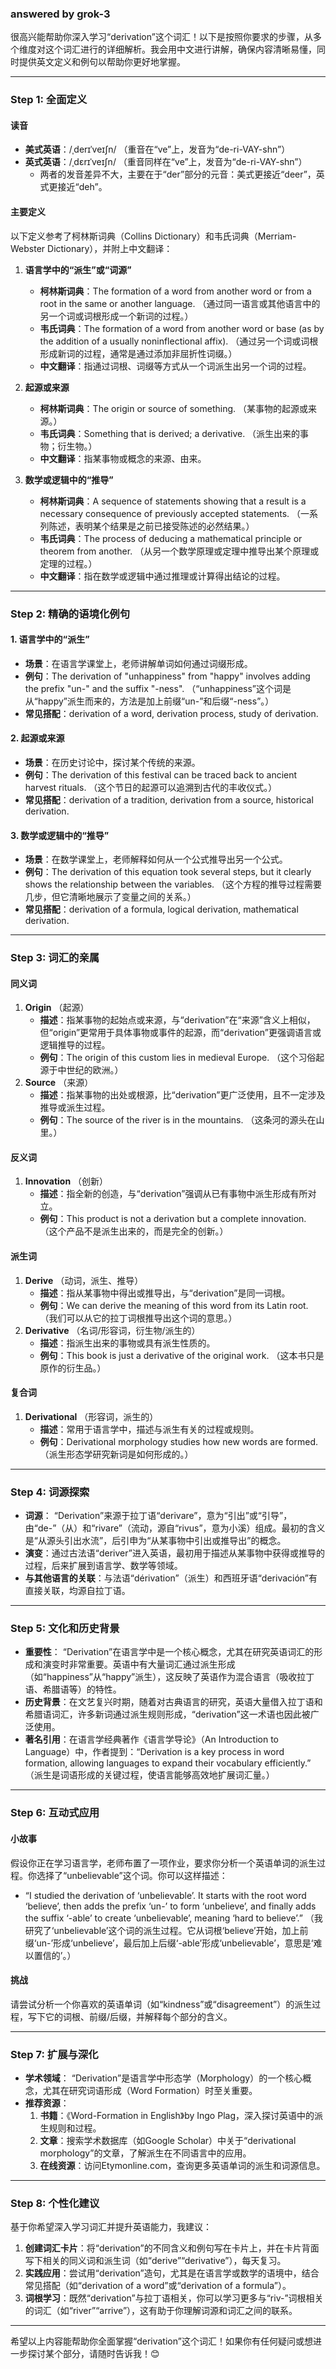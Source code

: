 ### answered by grok-3
很高兴能帮助你深入学习“derivation”这个词汇！以下是按照你要求的步骤，从多个维度对这个词汇进行的详细解析。我会用中文进行讲解，确保内容清晰易懂，同时提供英文定义和例句以帮助你更好地掌握。

---

### **Step 1: 全面定义**

#### **读音**
- **美式英语**：/ˌderɪˈveɪʃn/ （重音在“ve”上，发音为“de-ri-VAY-shn”）
- **英式英语**：/ˌdɛrɪˈveɪʃn/ （重音同样在“ve”上，发音为“de-ri-VAY-shn”）
  - 两者的发音差异不大，主要在于“der”部分的元音：美式更接近“deer”，英式更接近“deh”。

#### **主要定义**
以下定义参考了柯林斯词典（Collins Dictionary）和韦氏词典（Merriam-Webster Dictionary），并附上中文翻译：

1. **语言学中的“派生”或“词源”**
   - **柯林斯词典**：The formation of a word from another word or from a root in the same or another language. （通过同一语言或其他语言中的另一个词或词根形成一个新词的过程。）
   - **韦氏词典**：The formation of a word from another word or base (as by the addition of a usually noninflectional affix). （通过另一个词或词根形成新词的过程，通常是通过添加非屈折性词缀。）
   - **中文翻译**：指通过词根、词缀等方式从一个词派生出另一个词的过程。

2. **起源或来源**
   - **柯林斯词典**：The origin or source of something. （某事物的起源或来源。）
   - **韦氏词典**：Something that is derived; a derivative. （派生出来的事物；衍生物。）
   - **中文翻译**：指某事物或概念的来源、由来。

3. **数学或逻辑中的“推导”**
   - **柯林斯词典**：A sequence of statements showing that a result is a necessary consequence of previously accepted statements. （一系列陈述，表明某个结果是之前已接受陈述的必然结果。）
   - **韦氏词典**：The process of deducing a mathematical principle or theorem from another. （从另一个数学原理或定理中推导出某个原理或定理的过程。）
   - **中文翻译**：指在数学或逻辑中通过推理或计算得出结论的过程。

---

### **Step 2: 精确的语境化例句**

#### **1. 语言学中的“派生”**
- **场景**：在语言学课堂上，老师讲解单词如何通过词缀形成。
- **例句**：The derivation of "unhappiness" from "happy" involves adding the prefix "un-" and the suffix "-ness". （“unhappiness”这个词是从“happy”派生而来的，方法是加上前缀“un-”和后缀“-ness”。）
- **常见搭配**：derivation of a word, derivation process, study of derivation.

#### **2. 起源或来源**
- **场景**：在历史讨论中，探讨某个传统的来源。
- **例句**：The derivation of this festival can be traced back to ancient harvest rituals. （这个节日的起源可以追溯到古代的丰收仪式。）
- **常见搭配**：derivation of a tradition, derivation from a source, historical derivation.

#### **3. 数学或逻辑中的“推导”**
- **场景**：在数学课堂上，老师解释如何从一个公式推导出另一个公式。
- **例句**：The derivation of this equation took several steps, but it clearly shows the relationship between the variables. （这个方程的推导过程需要几步，但它清晰地展示了变量之间的关系。）
- **常见搭配**：derivation of a formula, logical derivation, mathematical derivation.

---

### **Step 3: 词汇的亲属**

#### **同义词**
1. **Origin** （起源）
   - **描述**：指某事物的起始点或来源，与“derivation”在“来源”含义上相似，但“origin”更常用于具体事物或事件的起源，而“derivation”更强调语言或逻辑推导的过程。
   - **例句**：The origin of this custom lies in medieval Europe. （这个习俗起源于中世纪的欧洲。）
2. **Source** （来源）
   - **描述**：指某事物的出处或根源，比“derivation”更广泛使用，且不一定涉及推导或派生过程。
   - **例句**：The source of the river is in the mountains. （这条河的源头在山里。）

#### **反义词**
1. **Innovation** （创新）
   - **描述**：指全新的创造，与“derivation”强调从已有事物中派生形成有所对立。
   - **例句**：This product is not a derivation but a complete innovation. （这个产品不是派生出来的，而是完全的创新。）

#### **派生词**
1. **Derive** （动词，派生、推导）
   - **描述**：指从某事物中得出或推导出，与“derivation”是同一词根。
   - **例句**：We can derive the meaning of this word from its Latin root. （我们可以从它的拉丁词根推导出这个词的意思。）
2. **Derivative** （名词/形容词，衍生物/派生的）
   - **描述**：指派生出来的事物或具有派生性质的。
   - **例句**：This book is just a derivative of the original work. （这本书只是原作的衍生品。）

#### **复合词**
1. **Derivational** （形容词，派生的）
   - **描述**：常用于语言学中，描述与派生有关的过程或规则。
   - **例句**：Derivational morphology studies how new words are formed. （派生形态学研究新词是如何形成的。）

---

### **Step 4: 词源探索**

- **词源**： “Derivation”来源于拉丁语“derivare”，意为“引出”或“引导”，由“de-”（从）和“rivare”（流动，源自“rivus”，意为小溪）组成。最初的含义是“从源头引出水流”，后引申为“从某事物中引出或推导出”的概念。
- **演变**：通过古法语“deriver”进入英语，最初用于描述从某事物中获得或推导的过程，后来扩展到语言学、数学等领域。
- **与其他语言的关联**：与法语“dérivation”（派生）和西班牙语“derivación”有直接关联，均源自拉丁语。

---

### **Step 5: 文化和历史背景**

- **重要性**： “Derivation”在语言学中是一个核心概念，尤其在研究英语词汇的形成和演变时非常重要。英语中有大量词汇通过派生形成（如“happiness”从“happy”派生），这反映了英语作为混合语言（吸收拉丁语、希腊语等）的特性。
- **历史背景**：在文艺复兴时期，随着对古典语言的研究，英语大量借入拉丁语和希腊语词汇，许多新词通过派生规则形成，“derivation”这一术语也因此被广泛使用。
- **著名引用**：在语言学经典著作《语言学导论》（An Introduction to Language）中，作者提到：“Derivation is a key process in word formation, allowing languages to expand their vocabulary efficiently.” （派生是词语形成的关键过程，使语言能够高效地扩展词汇量。）

---

### **Step 6: 互动式应用**

#### **小故事**
假设你正在学习语言学，老师布置了一项作业，要求你分析一个英语单词的派生过程。你选择了“unbelievable”这个词。你可以这样描述：
- “I studied the derivation of ‘unbelievable’. It starts with the root word ‘believe’, then adds the prefix ‘un-’ to form ‘unbelieve’, and finally adds the suffix ‘-able’ to create ‘unbelievable’, meaning ‘hard to believe’.” （我研究了‘unbelievable’这个词的派生过程。它从词根‘believe’开始，加上前缀‘un-’形成‘unbelieve’，最后加上后缀‘-able’形成‘unbelievable’，意思是‘难以置信的’。）

#### **挑战**
请尝试分析一个你喜欢的英语单词（如“kindness”或“disagreement”）的派生过程，写下它的词根、前缀/后缀，并解释每个部分的含义。

---

### **Step 7: 扩展与深化**

- **学术领域**： “Derivation”是语言学中形态学（Morphology）的一个核心概念，尤其在研究词语形成（Word Formation）时至关重要。
- **推荐资源**：
  1. **书籍**：《Word-Formation in English》by Ingo Plag，深入探讨英语中的派生规则和过程。
  2. **文章**：搜索学术数据库（如Google Scholar）中关于“derivational morphology”的文章，了解派生在不同语言中的应用。
  3. **在线资源**：访问Etymonline.com，查询更多英语单词的派生和词源信息。

---

### **Step 8: 个性化建议**

基于你希望深入学习词汇并提升英语能力，我建议：
1. **创建词汇卡片**：将“derivation”的不同含义和例句写在卡片上，并在卡片背面写下相关的同义词和派生词（如“derive”“derivative”），每天复习。
2. **实践应用**：尝试用“derivation”造句，尤其是在语言学或数学的语境中，结合常见搭配（如“derivation of a word”或“derivation of a formula”）。
3. **词根学习**：既然“derivation”与拉丁语相关，你可以学习更多与“riv-”词根相关的词汇（如“river”“arrive”），这有助于你理解词源和词汇之间的联系。

---

希望以上内容能帮助你全面掌握“derivation”这个词汇！如果你有任何疑问或想进一步探讨某个部分，请随时告诉我！😊